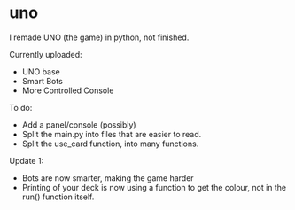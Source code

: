 # uno

I remade UNO (the game) in python, not finished.

Currently uploaded:
  - UNO base
  - Smart Bots
  - More Controlled Console


 To do:
  - Add a panel/console (possibly)
  - Split the main.py into files that are easier to read.
  - Split the use_card function, into many functions.
 
Update 1:
  - Bots are now smarter, making the game harder
  - Printing of your deck is now using a function to get the colour, not in the run() function itself.
